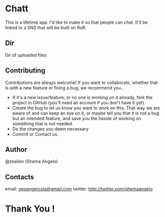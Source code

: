 # Chatt

This is a lifetime app. I'd like to make it so that people can chat. It'll be linked to a SNS that will be built on RoR.

## Dir

Dir of uploaded files

## Contributing

Contributions are always welcome! If you want to collaborate, whether that is with a new feature or fixing a bug, we recommend you...

* If it's a new issue/feature, or no one is working on it already, fork the project in GitHub (you'll need an account if you don't have it yet).
* Create the bug to let us know you want to work on this. That way we are aware of and can keep an eye on it, or maybe tell you that it is not a bug but an intended feature, and save you the hassle of working on something that is not needed.
* Do the changes you deem necessary
* Commit or Contact us.

## Author

@zealien (Shema Angelo)

## Contacts

email:   geoangercola@gmail.com
twitter: http://twitter.com/shemaangelo

# Thank You !

